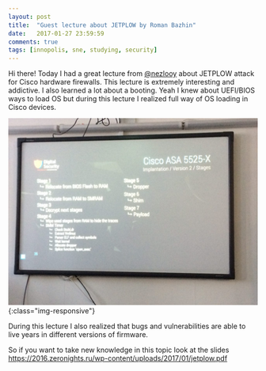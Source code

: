 ```yaml
---
layout: post
title:  "Guest lecture about JETPLOW by Roman Bazhin"
date:   2017-01-27 23:59:59
comments: true
tags: [innopolis, sne, studying, security]
---
```


Hi there! Today I had a great lecture from [@nezlooy](https://twitter.com/nezlooy) about JETPLOW attack for Cisco hardware firewalls. This lecture is extremely interesting and addictive. I also learned a lot about a booting. Yeah I knew about UEFI/BIOS ways to load OS but during this lecture I realized full way of OS loading in Cisco devices. 

![One of clides from lecture](/images/jetplow/1.jpg){:class="img-responsive"}

During this lecture I also realized that bugs and vulnerabilities are able to live years in different versions of firmware.

So if you want to take new knowledge in this topic look at the slides  https://2016.zeronights.ru/wp-content/uploads/2017/01/jetplow.pdf
